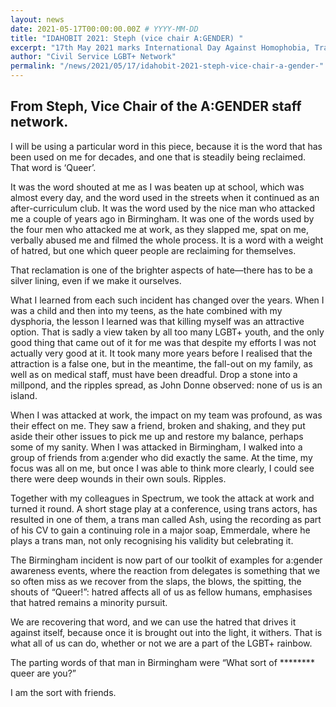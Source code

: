 ```yaml
---
layout: news
date: 2021-05-17T00:00:00.00Z # YYYY-MM-DD 
title: "IDAHOBIT 2021: Steph (vice chair A:GENDER) "
excerpt: "17th May 2021 marks International Day Against Homophobia, Transphobia and Biphobia. Read about Steph's experiences."
author: "Civil Service LGBT+ Network"
permalink: "/news/2021/05/17/idahobit-2021-steph-vice-chair-a-gender-"
---
```


## From Steph, Vice Chair of the A:GENDER staff network. 

I will be using a particular word in this piece, because it is the word that has been used on me for decades, and one that is steadily being reclaimed. That word is ‘Queer’.

It was the word shouted at me as I was beaten up at school, which was almost every day, and the word used in the streets when it continued as an after-curriculum club. It was the word used by the nice man who attacked me a couple of years ago in Birmingham. It was one of the words used by the four men who attacked me at work, as they slapped me, spat on me, verbally abused me and filmed the whole process. It is a word with a weight of hatred, but one which queer people are reclaiming for themselves.

That reclamation is one of the brighter aspects of hate—there has to be a silver lining, even if we make it ourselves.

What I learned from each such incident has changed over the years. When I was a child and then into my teens, as the hate combined with my dysphoria, the lesson I learned was that killing myself was an attractive option. That is sadly a view taken by all too many LGBT+ youth, and the only good thing that came out of it for me was that despite my efforts I was not actually very good at it. It took many more years before I realised that the attraction is a false one, but in the meantime, the fall-out on my family, as well as on medical staff, must have been dreadful. Drop a stone into a millpond, and the ripples spread, as John Donne observed: none of us is an island.

When I was attacked at work, the impact on my team was profound, as was their effect on me. They saw a friend, broken and shaking, and they put aside their other issues to pick me up and restore my balance, perhaps some of my sanity. When I was attacked in Birmingham, I walked into a group of friends from a:gender who did exactly the same. At the time, my focus was all on me, but once I was able to think more clearly, I could see there were deep wounds in their own souls. Ripples.

Together with my colleagues in Spectrum, we took the attack at work and turned it round. A short stage play at a conference, using trans actors, has resulted in one of them, a trans man called Ash, using the recording as part of his CV to gain a continuing role in a major soap, Emmerdale, where he plays a trans man, not only recognising his validity but celebrating it.

The Birmingham incident is now part of our toolkit of examples for a:gender awareness events, where the reaction from delegates is something that we so often miss as we recover from the slaps, the blows, the spitting, the shouts of “Queer!”: hatred affects all of us as fellow humans, emphasises that hatred remains a minority pursuit.

We are recovering that word, and we can use the hatred that drives it against itself, because once it is brought out into the light, it withers. That is what all of us can do, whether or not we are a part of the LGBT+ rainbow.

The parting words of that man in Birmingham were “What sort of ******** queer are you?”

I am the sort with friends.
